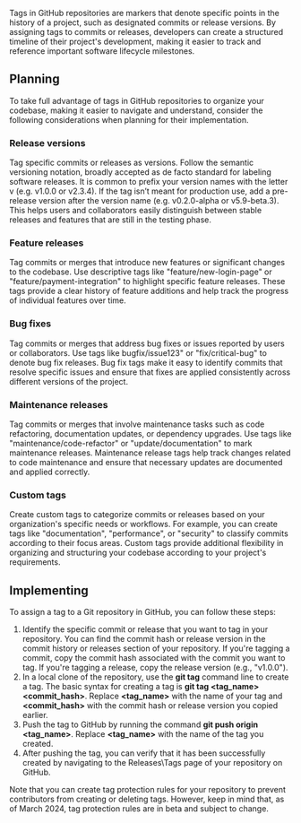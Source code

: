 Tags in GitHub repositories are markers that denote specific points in the history of a project, such as designated commits or release versions. By assigning tags to commits or releases, developers can create a structured timeline of their project's development, making it easier to track and reference important software lifecycle milestones.

## Planning

To take full advantage of tags in GitHub repositories to organize your codebase, making it easier to navigate and understand, consider the following considerations when planning for their implementation.

### Release versions

Tag specific commits or releases as versions. Follow the semantic versioning notation, broadly accepted as de facto standard for labeling software releases. It is common to prefix your version names with the letter v (e.g. v1.0.0 or v2.3.4). If the tag isn’t meant for production use, add a pre-release version after the version name (e.g. v0.2.0-alpha or v5.9-beta.3). This helps users and collaborators easily distinguish between stable releases and features that are still in the testing phase.

### Feature releases

Tag commits or merges that introduce new features or significant changes to the codebase. Use descriptive tags like "feature/new-login-page" or "feature/payment-integration" to highlight specific feature releases. These tags provide a clear history of feature additions and help track the progress of individual features over time.

### Bug fixes

Tag commits or merges that address bug fixes or issues reported by users or collaborators. Use tags like bugfix/issue123" or "fix/critical-bug" to denote bug fix releases. Bug fix tags make it easy to identify commits that resolve specific issues and ensure that fixes are applied consistently across different versions of the project.

### Maintenance releases

Tag commits or merges that involve maintenance tasks such as code refactoring, documentation updates, or dependency upgrades. Use tags like "maintenance/code-refactor" or "update/documentation" to mark maintenance releases. Maintenance release tags help track changes related to code maintenance and ensure that necessary updates are documented and applied correctly.

### Custom tags

Create custom tags to categorize commits or releases based on your organization's specific needs or workflows. For example, you can create tags like "documentation", "performance", or "security" to classify commits according to their focus areas. Custom tags provide additional flexibility in organizing and structuring your codebase according to your project's requirements.

## Implementing

To assign a tag to a Git repository in GitHub, you can follow these steps:

1.  Identify the specific commit or release that you want to tag in your repository. You can find the commit hash or release version in the commit history or releases section of your repository. If you're tagging a commit, copy the commit hash associated with the commit you want to tag. If you're tagging a release, copy the release version (e.g., "v1.0.0").
2.  In a local clone of the repository, use the **git tag** command line to create a tag. The basic syntax for creating a tag is **git tag &lt;tag\_name&gt; &lt;commit\_hash&gt;**. Replace **&lt;tag\_name&gt;** with the name of your tag and **&lt;commit\_hash&gt;** with the commit hash or release version you copied earlier.
3.  Push the tag to GitHub by running the command **git push origin &lt;tag\_name&gt;**. Replace **&lt;tag\_name&gt;** with the name of the tag you created.
4.  After pushing the tag, you can verify that it has been successfully created by navigating to the Releases\\Tags page of your repository on GitHub.

Note that you can create tag protection rules for your repository to prevent contributors from creating or deleting tags. However, keep in mind that, as of March 2024, tag protection rules are in beta and subject to change.
